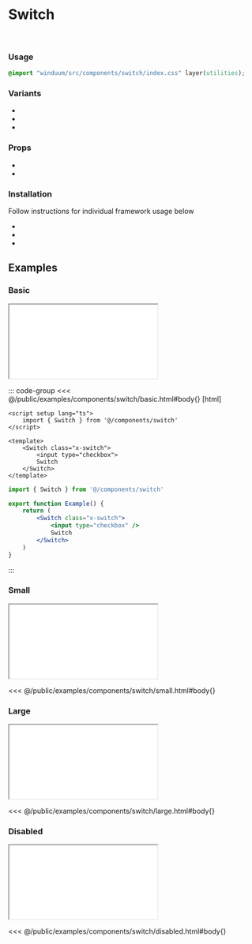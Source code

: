# Switch
<br>
<ViewSourceGh href="https://github.com/winduum/winduum/blob/main/src/components/switch" />

### Usage

```css
@import "winduum/src/components/switch/index.css" layer(utilities);
```

### Variants
* <LinkGh name="default" path="components/switch" />
* <LinkGh name="interactive" path="components/switch" />
* <LinkGh name="invalid" path="components/switch" />

### Props
* <LinkGh name="default" path="components/switch/props" />
* <LinkGh name="interactive" path="components/switch/props" />

### Installation
Follow instructions for individual framework usage below

* <LinkGh name="winduum" url="https://github.com/winduum/winduum/blob/main/src/components/switch" />
* <LinkGh name="winduum-vue" url="https://github.com/winduum/winduum-vue/blob/main/src/components/switch" />
* <LinkGh name="winduum-react" url="https://github.com/winduum/winduum-react/blob/main/src/components/switch" />

## Examples

### Basic

<iframe onload="this.style.visibility = 'visible';" src="/examples/components/switch/basic.html"></iframe>

::: code-group
<<< @/public/examples/components/switch/basic.html#body{} [html]
```vue
<script setup lang="ts">
    import { Switch } from '@/components/switch'
</script>

<template>
    <Switch class="x-switch">
        <input type="checkbox">
        Switch
    </Switch>
</template>
```
```jsx
import { Switch } from '@/components/switch'

export function Example() {
    return (
        <Switch class="x-switch">
            <input type="checkbox" />
            Switch
        </Switch>
    )
}
```
:::

### Small

<iframe onload="this.style.visibility = 'visible';" src="/examples/components/switch/small.html"></iframe>

<<< @/public/examples/components/switch/small.html#body{}

### Large

<iframe onload="this.style.visibility = 'visible';" src="/examples/components/switch/large.html"></iframe>

<<< @/public/examples/components/switch/large.html#body{}

### Disabled

<iframe onload="this.style.visibility = 'visible';" src="/examples/components/switch/disabled.html"></iframe>

<<< @/public/examples/components/switch/disabled.html#body{}
